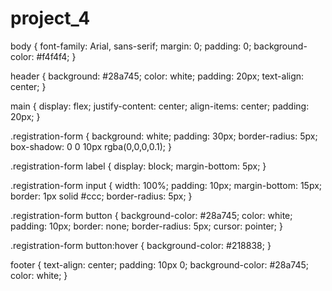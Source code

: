 # project_4
body {
    font-family: Arial, sans-serif;
    margin: 0;
    padding: 0;
    background-color: #f4f4f4;
}

header {
    background: #28a745;
    color: white;
    padding: 20px;
    text-align: center;
}

main {
    display: flex;
    justify-content: center;
    align-items: center;
    padding: 20px;
}

.registration-form {
    background: white;
    padding: 30px;
    border-radius: 5px;
    box-shadow: 0 0 10px rgba(0,0,0,0.1);
}

.registration-form label {
    display: block;
    margin-bottom: 5px;
}

.registration-form input {
    width: 100%;
    padding: 10px;
    margin-bottom: 15px;
    border: 1px solid #ccc;
    border-radius: 5px;
}

.registration-form button {
    background-color: #28a745;
    color: white;
    padding: 10px;
    border: none;
    border-radius: 5px;
    cursor: pointer;
}

.registration-form button:hover {
    background-color: #218838;
}

footer {
    text-align: center;
    padding: 10px 0;
    background-color: #28a745;
    color: white;
}

